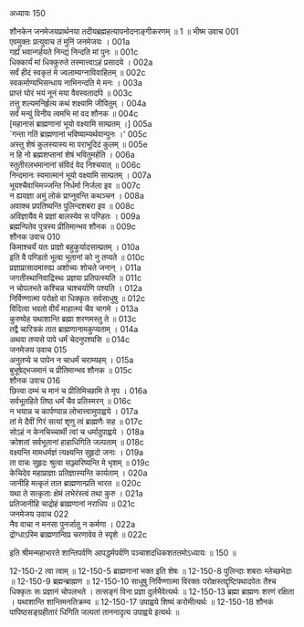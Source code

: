 अध्यायः 150

शौनकेन जनमेजयप्रार्थनया तदीयब्रह्महत्यापनोदनाङ्गीकरणम् ॥ 1 ॥
भीष्म उवाच 	001  
एवमुक्तः प्रत्युवाच तं मुनिं जनमेजयः ।	001a  
गर्ह्यं भवान्गर्हयते निन्द्यं निन्दति मां पुनः ॥	001c  
धिक्कार्यं मां धिक्कुरुते तस्मात्त्वाऽहं प्रसादये ।	002a  
सर्वं हीदं स्वकृतं मे ज्वलाम्यग्नाविवाहितम् ॥	002c  
स्वकर्माण्यभिसन्धाय नाभिनन्दति मे मनः ।	003a  
प्राप्तं घोरं भयं नूनं मया वैवस्वतादपि ॥	003c  
तत्तु शल्यमनिर्हृत्य कथं शक्ष्यामि जीवितुम् ।	004a  
सर्वं मन्युं विनीय त्वमभि मां वद शौनक ॥	004c  
[महानासं ब्राह्मणानां भूयो वक्ष्यामि साम्प्रतम् ।]	005a  
`गन्ता गतिं ब्राह्मणानां भविष्याम्यर्थवान्पुनः ।'	005c  
अस्तु शेषं कुलस्यास्य मा पराभूदिदं कुलम् ॥	005e  
न हि नो ब्रह्मशप्तानां शेषं भवितुमर्हति ।	006a  
स्तुतीरलभमानानां संविदं वेद निश्चयात् ॥	006c  
निन्दमानः स्वमात्मानं भूयो वक्ष्यामि साम्प्रतम् ।	007a  
भूयश्चैवाभिमज्जन्ति निर्धर्मा निर्जला इव ॥	007c  
न ह्ययज्ञा अमुं लोकं प्राप्नुवन्ति कथञ्चन ।	008a  
अवाक्च प्रपतिष्यन्ति पुलिन्दशबरा इव ॥	008c  
अविज्ञायैव मे प्रज्ञां बालस्येव स पण्डितः ।	009a  
ब्रह्मन्पितेव पुत्रस्य प्रीतिमान्भव शौनक ॥	009c  
शौनक उवाच 	010  
किमाश्चर्यं यतः प्राज्ञो बहुकुर्यादसाम्प्रतम् ।	010a  
इति वै पण्डितो भूत्वा भूतानां को नु तप्यते ॥	010c  
प्रज्ञाप्रासादमारुह्य अशोच्यः शोचते जनान् ।	011a  
जगतीस्थानिवाद्रिस्थः प्रज्ञया प्रतिपत्स्यति ॥	011c  
न चोपलभते कश्चिन्न चाश्चर्याणि पश्यति ।	012a  
निर्विण्णात्मा परोक्षो वा धिक्कृतः सर्वसाधुषु ॥	012c  
विदित्वा भवतो वीर्यं माहात्म्यं चैव चागमे ।	013a  
कुरुष्वेह यथाशान्ति ब्रह्मा शरणमस्तु ते ॥	013c  
तद्वै चारित्रकं तात ब्राह्मणानामकुप्यताम् ।	014a  
अथवा तप्यसे पापे धर्मं चेदनुपश्यसि ॥	014c  
जनमेजय उवाच 	015  
अनुतप्ये च पापेन न चाधर्मं चराम्यहम् ।	015a  
बुभूषेद्भजमानं च प्रीतिमान्भव शौनक ॥	015c  
शौनक उवाच 	016  
छित्त्वा दम्भं च मानं च प्रीतिमिच्छामि ते नृप ।	016a  
सर्वभूतहिते तिष्ठ धर्मं चैव प्रतिस्मरन् ॥	016c  
न भयान्न च कार्पण्यान्न लोभात्त्वामुपाह्वये ।	017a  
तां मे दैवीं गिरं सत्यां शृणु त्वं ब्राह्मणैः सह ॥	017c  
सोऽहं न केनचिच्चार्थी त्वां च धर्मादुपाह्वये ।	018a  
क्रोशतां सर्वभूतानां हाहाधिगिति जल्पताम् ॥	018c  
वक्ष्यन्ति मामधर्मज्ञं त्यक्ष्यन्ति सुहृदो जनाः ।	019a  
ता वाचः सुहृदः श्रुत्वा सञ्ज्वरिष्यन्ति मे भृशम् ॥	019c  
केचिदेव महाप्राज्ञाः प्रतिज्ञास्यन्ति कार्यताम् ।	020a  
जानीहि मत्कृतं तात ब्राह्मणान्प्रति भारत ॥	020c  
यथा ते सत्कृताः क्षेमं लभेरंस्त्वं तथा कुरु ।	021a  
प्रतिजानीहि चाद्रोहं ब्राह्मणानां नराधिप ॥	021c  
जनमेजय उवाच 	022  
नैव वाचा न मनसा पुनर्जातु न कर्मणा ।	022a  
द्रोग्धाऽस्मि ब्राह्मणान्विप्र चरणावेव ते स्पृशे ॥ 	022c  

इति श्रीमन्महाभारते शान्तिपर्वणि आपद्धर्मपर्वणि पञ्चाशदधिकशततमोऽध्यायः ॥ 150 ॥

12-150-2 त्वा त्वाम् ॥ 12-150-5 ब्राह्मणानां भक्त इति शेषः ॥ 12-150-8 पुलिन्दाः शबराः म्लेच्छभेदाः ॥ 12-150-9 ब्रह्मन्ब्राह्मण ॥ 12-150-10 साधुषु निर्विण्णात्मा विरक्तः परोक्षस्तद्दृष्टिपथादपेतः तैश्च धिक्कृतः सः प्रज्ञानं चोपलभते । तत्सङ्गं विना प्रज्ञा दुर्लभैवेत्यर्थः ॥ 12-150-13 ब्रह्मा ब्राह्मणः शरणं रक्षिता । यथाशान्ति शान्तिमनतिक्रम्य ॥ 12-150-17 उपाह्वये शिष्यं करोमीत्यर्थः ॥ 12-150-18 शौनकं पापिष्ठसङ्ग्रहीतारं धिगिति जल्पतां ताननादृत्य उपाह्वये इत्यर्थः ॥
